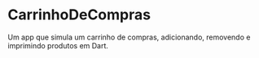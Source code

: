 # CarrinhoDeCompras
Um app que simula um carrinho de compras, adicionando, removendo e imprimindo produtos em Dart.
